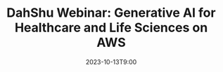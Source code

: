 ---
# Documentation: https://wowchemy.com/docs/managing-content/
type: webinar
title: "DahShu Webinar: Generative AI for Healthcare and Life Sciences on AWS"
url_freeregister: https://dahshu.wildapricot.org/event-5444559
date: 2023-10-13T9:00
all_day: false
speaker: ""
---